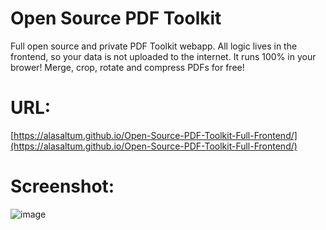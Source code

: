 # Open Source PDF Toolkit
Full open source and private PDF Toolkit webapp. All logic lives in the frontend, so your data is not uploaded to the internet. It runs 100% in your brower!
Merge, crop, rotate and compress PDFs for free!

# URL:
[https://alasaltum.github.io/Open-Source-PDF-Toolkit-Full-Frontend/](https://alasaltum.github.io/Open-Source-PDF-Toolkit-Full-Frontend/)

# Screenshot:
![image](https://github.com/user-attachments/assets/ffce7d30-f797-4be9-ac59-35426a66dbd9)
